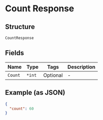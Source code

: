 
# Count Response

## Structure

`CountResponse`

## Fields

| Name | Type | Tags | Description |
|  --- | --- | --- | --- |
| `Count` | `*int` | Optional | - |

## Example (as JSON)

```json
{
  "count": 60
}
```

